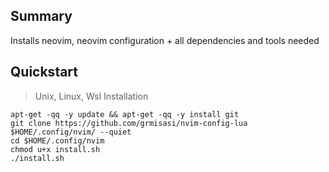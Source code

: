 ## Summary
Installs neovim, neovim configuration + all dependencies and tools needed

## Quickstart
> Unix, Linux, Wsl Installation

```shell
apt-get -qq -y update && apt-get -qq -y install git
git clone https://github.com/grmisasi/nvim-config-lua $HOME/.config/nvim/ --quiet
cd $HOME/.config/nvim
chmod u+x install.sh
./install.sh
```
